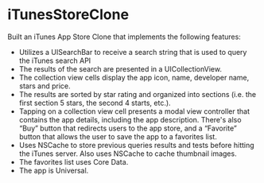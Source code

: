 iTunesStoreClone
================

Built an iTunes App Store Clone that implements the following features:
<ul>
<li> Utilizes a UISearchBar to receive a search string that is used to query the iTunes 
search API
<li> The results of the search are presented in a UICollectionView.
<li> The collection view cells display the app icon, name, developer name, 
stars and price.
<li> The results are sorted by star rating and organized into sections (i.e. the 
first section 5 stars, the second 4 starts, etc.).
<li> Tapping on a collection view cell presents a modal view controller that 
contains the app details, including the app description. There's also 
“Buy” button that redirects users to the app store, and a “Favorite” button that allows the user to save the app to a favorites list.
<li> Uses NSCache to store previous queries results and tests before hitting the 
iTunes server. Also uses NSCache to cache thumbnail images.
<li> The favorites list uses Core Data. 
<li> The app is Universal.
</ul>
